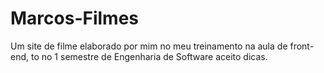 # Marcos-Filmes
Um site de filme elaborado por mim no meu treinamento na aula de front-end, to no 1 semestre de Engenharia de Software aceito dicas.
